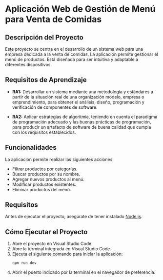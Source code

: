 # Aplicación Web de Gestión de Menú para Venta de Comidas

## Descripción del Proyecto

Este proyecto se centra en el desarrollo de un sistema web para una empresa dedicada a la venta de comidas. La aplicación permite gestionar el menú de productos. Está diseñada para ser intuitiva y adaptable a diferentes dispositivos.

## Requisitos de Aprendizaje

- **RA1:** Desarrollar un sistema mediante una metodología y estándares a partir de la situación real de una organización modelo, empresa o emprendimiento, para obtener el análisis, diseño, programación y verificación de componentes de software.

- **RA2:** Aplicar estrategias de algoritmia, teniendo en cuenta el paradigma de programación adecuado y las buenas prácticas de programación, para producir un artefacto de software de buena calidad que cumpla con los requisitos establecidos.

## Funcionalidades

La aplicación permite realizar las siguientes acciones:

- Filtrar productos por categorías.
- Buscar productos por su nombre.
- Agregar nuevos productos al menú.
- Modificar productos existentes.
- Eliminar productos del menú.

## Requisitos

Antes de ejecutar el proyecto, asegúrate de tener instalado [Node.js](https://nodejs.org/).

## Cómo Ejecutar el Proyecto

1. Abre el proyecto en Visual Studio Code.
2. Abre la terminal integrada en Visual Studio Code.
3. Ejecuta el siguiente comando para iniciar la aplicación:
   ```bash
   npm run dev
4. Abrir el puerto indicado por la terminal en el navegador de preferencia.
